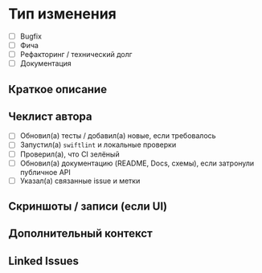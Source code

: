 # Тип изменения
- [ ] Bugfix
- [ ] Фича
- [ ] Рефакторинг / технический долг
- [ ] Документация

## Краткое описание
<!-- В 1-2 предложениях опишите, что делает PR и зачем. -->

## Чеклист автора
- [ ] Обновил(а) тесты / добавил(а) новые, если требовалось
- [ ] Запустил(а) `swiftlint` и локальные проверки
- [ ] Проверил(а), что CI зелёный
- [ ] Обновил(а) документацию (README, Docs, схемы), если затронули публичное API
- [ ] Указал(а) связанные issue и метки

## Скриншоты / записи (если UI)
<!-- Добавьте скриншоты, GIF или видео. -->

## Дополнительный контекст
<!-- Зависимости, фоллоу-апы, решения по дизайну, риски. -->

## Linked Issues
<!-- Например: Closes #123 -->
